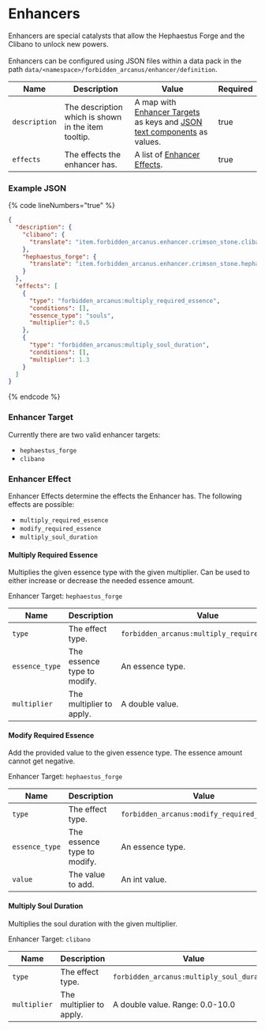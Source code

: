 # Enhancers

Enhancers are special catalysts that allow the Hephaestus Forge and the Clibano to unlock new powers. \
\
Enhancers can be configured using JSON files within a data pack in the path `data/<namespace>/forbidden_arcanus/enhancer/definition`.



| Name          | Description                                         | Value                                                                                                                                                        | Required |
| ------------- | --------------------------------------------------- | ------------------------------------------------------------------------------------------------------------------------------------------------------------ | -------- |
| `description` | The description which is shown in the item tooltip. | A map with [Enhancer Targets](enhancers.md#enhancer-target) as keys and [JSON text components](https://minecraft.wiki/w/Raw\_JSON\_text\_format) as values.  | true     |
| `effects`     | The effects the enhancer has.                       |  A list of [Enhancer Effects](enhancers.md#enhancer-effect).                                                                                                 | true     |



### Example JSON

{% code lineNumbers="true" %}
```json
{
  "description": {
    "clibano": {
      "translate": "item.forbidden_arcanus.enhancer.crimson_stone.clibano"
    },
    "hephaestus_forge": {
      "translate": "item.forbidden_arcanus.enhancer.crimson_stone.hephaestus_forge"
    }
  },
  "effects": [
    {
      "type": "forbidden_arcanus:multiply_required_essence",
      "conditions": [],
      "essence_type": "souls",
      "multiplier": 0.5
    },
    {
      "type": "forbidden_arcanus:multiply_soul_duration",
      "conditions": [],
      "multiplier": 1.3
    }
  ]
}
```
{% endcode %}



### Enhancer Target

Currently there are two valid enhancer targets:

* `hephaestus_forge`
* `clibano`



### Enhancer Effect

Enhancer Effects determine the effects the Enhancer has. The following effects are possible:

* `multiply_required_essence`
* `modify_required_essence`
* `multiply_soul_duration`



#### Multiply Required Essence

Multiplies the given essence type with the given multiplier. Can be used to either increase or decrease the needed essence amount.

Enhancer Target: `hephaestus_forge`

| Name           | Description                 | Value                                         | Required |
| -------------- | --------------------------- | --------------------------------------------- | -------- |
| `type`         | The effect type.            | `forbidden_arcanus:multiply_required_essence` | true     |
| `essence_type` | The essence type to modify. |  An essence type.                             | true     |
| `multiplier`   | The multiplier to apply.    |  A double value.                              | true     |



#### Modify Required Essence

Add the provided value to the given essence type. The essence amount cannot get negative.

Enhancer Target: `hephaestus_forge`

| Name           | Description                 | Value                                       | Required |
| -------------- | --------------------------- | ------------------------------------------- | -------- |
| `type`         | The effect type.            | `forbidden_arcanus:modify_required_essence` | true     |
| `essence_type` | The essence type to modify. |  An essence type.                           | true     |
| `value`        | The value to add.           |  An int value.                              | true     |



#### Multiply Soul Duration

Multiplies the soul duration with the given multiplier.

Enhancer Target: `clibano`

| Name         | Description              | Value                                      | Required |
| ------------ | ------------------------ | ------------------------------------------ | -------- |
| `type`       | The effect type.         | `forbidden_arcanus:multiply_soul_duration` | true     |
| `multiplier` | The multiplier to apply. |  A double value. Range: 0.0-10.0           | true     |
